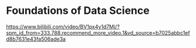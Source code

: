 # Foundations of Data Science

https://www.bilibili.com/video/BV1px4y1d7Mj/?spm_id_from=333.788.recommend_more_video.1&vd_source=b7025abbc1efd8b7631e43fa506ade3a
